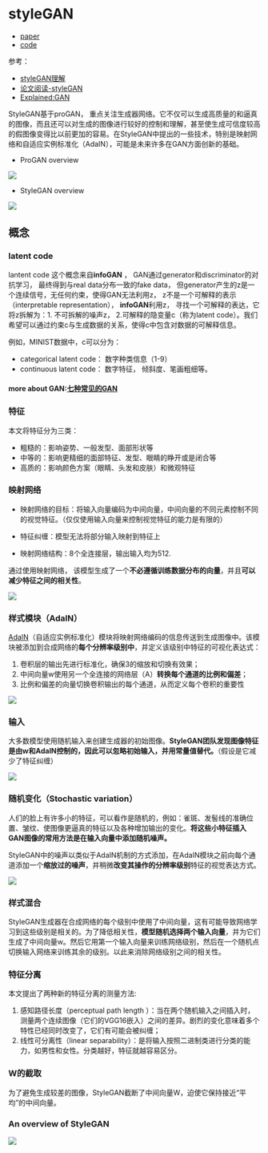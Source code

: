 # styleGAN

- [paper](https://arxiv.org/abs/1812.04948)
- [code](https://github.com/rosinality/style-based-gan-pytorch)

参考：

- [styleGAN理解](https://zhuanlan.zhihu.com/p/54995816)
- [论文阅读-styleGAN](https://zhuanlan.zhihu.com/p/62119852)
- [Explained:GAN](https://towardsdatascience.com/explained-a-style-based-generator-architecture-for-gans-generating-and-tuning-realistic-6cb2be0f431)

StyleGAN基于proGAN， 重点关注生成器网络。它不仅可以生成高质量的和逼真的图像，而且还可以对生成的图像进行较好的控制和理解，甚至使生成可信度较高的假图像变得比以前更加的容易。在StyleGAN中提出的一些技术，特别是映射网络和自适应实例标准化（AdaIN），可能是未来许多在GAN方面创新的基础。

- ProGAN overview

![](https://miro.medium.com/max/875/0*UhDrzVxA5pKhxYaP.png)

- StyleGAN overview

![](https://miro.medium.com/max/626/0*KRsNSyVZSb5qAPVu.png)



## 概念

### latent code 

lantent code 这个概念来自**infoGAN** ， GAN通过generator和discriminator的对抗学习， 最终得到与real data分布一致的fake data， 但generator产生的z是一个连续信号，无任何约束，使得GAN无法利用z， z不是一个可解释的表示（interpretable representation）， **infoGAN**利用z， 寻找一个可解释的表达，它将z拆解为：1. 不可拆解的噪声z， 2.可解释的隐变量c（称为latent code）。我们希望可以通过约束c与生成数据的关系，使得c中包含对数据的可解释信息。

例如，MINIST数据中，c可以分为：

- categorical latent code： 数字种类信息（1-9）
- continuous latent code： 数字特征， 倾斜度、笔画粗细等。



#### more about GAN:[七种常见的GAN](https://blog.csdn.net/qq_39521554/article/details/84675582)



### 特征

本文将特征分为三类：

- 粗糙的：影响姿势、一般发型、面部形状等
- 中等的：影响更精细的面部特征、发型、眼睛的睁开或是闭合等
- 高质的：影响颜色方案（眼睛、头发和皮肤）和微观特征



### 映射网络

- 映射网络的目标：将输入向量编码为中间向量，中间向量的不同元素控制不同的视觉特征。（仅仅使用输入向量来控制视觉特征的能力是有限的）

- 特征纠缠：模型无法将部分输入映射到特征上
- 映射网络结构：8个全连接层，输出输入均为512.

通过使用映射网络， 该模型生成了一个**不必遵循训练数据分布的向量**，并且**可以减少特征之间的相关性**。



![](https://miro.medium.com/max/875/0*6lEwRXKiA8WGRlEc.png)

### 样式模块（AdaIN）

[AdaIN](https://arxiv.org/abs/1703.06868)（自适应实例标准化）模块将映射网络编码的信息传送到生成图像中。该模块被添加到合成网络的**每个分辨率级别中**，并定义该级别中特征的可视化表达式：

1. 卷积层的输出先进行标准化，确保3的缩放和切换有效果；
2. 中间向量w使用另一个全连接的网络层（A）**转换每个通道的比例和偏差**；
3. 比例和偏差的向量切换卷积输出的每个通道，从而定义每个卷积的重要性



![](https://miro.medium.com/max/875/0*uqn4slMHrFYkFmjS.png)

### 输入

大多数模型使用随机输入来创建生成器的初始图像。**StyleGAN团队发现图像特征是由ⱳ和AdaIN控制的，因此可以忽略初始输入，并用常量值替代。**（假设是它减少了特征纠缠）



![](https://miro.medium.com/max/553/0*8TIREj1JVUT_IF4W.png)



### 随机变化（Stochastic variation）

人们的脸上有许多小的特征，可以看作是随机的，例如：雀斑、发髻线的准确位置、皱纹、使图像更逼真的特征以及各种增加输出的变化。**将这些小特征插入GAN图像的常用方法是在输入向量中添加随机噪声。**



StyleGAN中的噪声以类似于AdaIN机制的方式添加，在AdaIN模块之前向每个通道添加一个**缩放过的噪声**，并稍微**改变其操作的分辨率级别**特征的视觉表达方式。

![](https://miro.medium.com/max/875/1*GwchALioRMC1xlj7Bh0ZMg.png)

### 样式混合

StyleGAN生成器在合成网络的每个级别中使用了中间向量，这有可能导致网络学习到这些级别是相关的。为了降低相关性，**模型随机选择两个输入向量**，并为它们生成了中间向量w。然后它用第一个输入向量来训练网络级别，然后在一个随机点切换输入网络来训练其余的级别。以此来消除网络级别之间的相关性。



### 特征分离

本文提出了两种新的特征分离的测量方法:

1. 感知路径长度（perceptual path length ）：当在两个随机输入之间插入时，测量两个连续图像（它们的VGG16嵌入）之间的差异。剧烈的变化意味着多个特性已经同时改变了，它们有可能会被纠缠；
2. 线性可分离性（linear separability）：是将输入按照二进制类进行分类的能力，如男性和女性。分类越好，特征就越容易区分。



### W的截取

为了避免生成较差的图像，StyleGAN截断了中间向量W，迫使它保持接近“平均”的中间向量。



### An overview of StyleGAN

![](https://miro.medium.com/max/875/0*ANwSHXJDmwqjNSxi.png)

